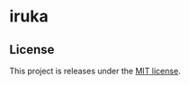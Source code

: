 # iruka

## License
This project is releases under the [MIT license](http://opensource.org/licenses/MIT).
